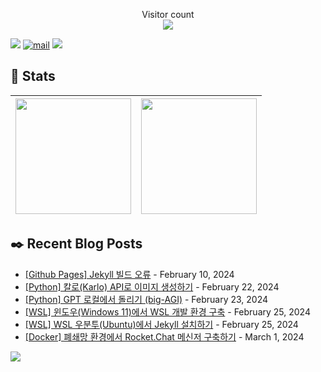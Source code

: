 <p align="center"> 
  Visitor count<br>
  <img src="https://profile-counter.glitch.me/JaehyoJJAng/count.svg" />
</p>

[<img src="https://img.shields.io/badge/My BLOG-%23009639?style=for-the-badge&logo=Bloglovin&logoColor=white">][blog] [![mail](https://img.shields.io/badge/MAIL-Aff230?style=for-the-badge&logo=GMAIL&logoColor=%23000005)](mailto:yshrim12@naver.com) [<img src="https://img.shields.io/badge/jaehyo-7289da?style=for-the-badge&logo=DISCORD&logoColor=fff">][discord]

[blog]: https://jaehyojjang.github.io 
[discord]: https://discord.gg/rm2y7rZmBS 

## 💜 Stats

| [<img src="https://github-readme-stats.vercel.app/api?username=JaehyoJJAng&theme=onedark&hide_border=true&count_private=true" height="185" />](https://github.com/anuraghazra/github-readme-stats) |[<img src="https://streak-stats.demolab.com/?user=JaehyoJJAng&theme=dark" height="185" />](https://git.io/streak-stats)
| ------ | ------ |

## ✒️ Recent Blog Posts


<!-- Blog-Post -->

- [[Github Pages] Jekyll 빌드 오류](https://jaehyojjang.dev/troubleshooting/jekyll-deploy-error/) - February 10, 2024
- [[Python] 칼로(Karlo) API로 이미지 생성하기](https://jaehyojjang.dev/python/kakao-carlo/) - February 22, 2024
- [[Python] GPT 로컬에서 돌리기 (big-AGI)](https://jaehyojjang.dev/docker-images/big-agi/) - February 23, 2024
- [[WSL] 윈도우(Windows 11)에서 WSL 개발 환경 구축](https://jaehyojjang.dev/wsl/wsl-ubuntu-install/) - February 25, 2024
- [[WSL] WSL 우분투(Ubuntu)에서 Jekyll 설치하기](https://jaehyojjang.dev/wsl/wsl-ubuntu-jekyll-install/) - February 25, 2024
- [[Docker] 폐쇄망 환경에서 Rocket.Chat 메신저 구축하기](https://jaehyojjang.dev/docker-images/rocket-chat/) - March 1, 2024

<!-- Blog-Post End -->


<img src="https://img.shields.io/badge/Last%20Modified-2024/04/30_15:15-%23121212?style=flat">
